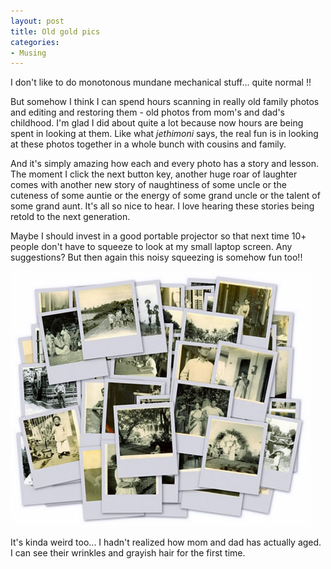 ```yaml
---
layout: post
title: Old gold pics
categories:
- Musing
---
```



I don't like to do monotonous mundane mechanical stuff... quite normal !!

But somehow I think I can spend hours scanning in really old family photos and editing and restoring them - old photos from mom's and dad's childhood. I'm glad I did about quite a lot because now hours are being spent in looking at them. Like what _jethimoni_ says, the real fun is in looking at these photos together in a whole bunch with cousins and family.

And it's simply amazing how each and every photo has a story and lesson. The moment I click the next button key, another huge roar of laughter comes with another new story of naughtiness of some uncle or the cuteness of some auntie or the energy of some grand uncle or the talent of some grand aunt. It's all so nice to hear. I love hearing these stories being retold to the next generation.

Maybe I should invest in a good portable projector so that next time 10+ people don't have to squeeze to look at my small laptop screen. Any suggestions? But then again this noisy squeezing is somehow fun too!!

![](/img/collage1.jpg)

It's kinda weird too... I hadn't realized how mom and dad has actually aged. I can see their wrinkles and grayish hair for the first time.
